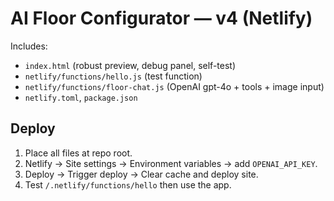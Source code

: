 # AI Floor Configurator — v4 (Netlify)

Includes:
- `index.html` (robust preview, debug panel, self-test)
- `netlify/functions/hello.js` (test function)
- `netlify/functions/floor-chat.js` (OpenAI gpt-4o + tools + image input)
- `netlify.toml`, `package.json`

## Deploy
1) Place all files at repo root.
2) Netlify → Site settings → Environment variables → add `OPENAI_API_KEY`.
3) Deploy → Trigger deploy → Clear cache and deploy site.
4) Test `/.netlify/functions/hello` then use the app.
